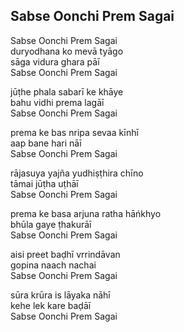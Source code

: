 ## Sabse Oonchi Prem Sagai

Sabse Oonchi Prem Sagai  
duryodhana ko mevā tyāgo  
sāga vidura ghara pāī  
Sabse Oonchi Prem Sagai

jūṭhe phala sabarī ke khāye  
bahu vidhi prema lagāī  
Sabse Oonchi Prem Sagai

prema ke bas nripa sevaa kīnhī  
aap bane hari nāī  
Sabse Oonchi Prem Sagai

rājasuya yajña yudhiṣṭhira chīno  
tāmai jūṭha uṭhāī  
Sabse Oonchi Prem Sagai

prema ke basa arjuna ratha hāńkhyo  
bhūla gaye ṭhakurāī  
Sabse Oonchi Prem Sagai

aisi preet baḍhī vrrindāvan  
gopina naach nachai  
Sabse Oonchi Prem Sagai

sūra krūra is lāyaka nāhī  
kehe lek kare baḍāī  
Sabse Oonchi Prem Sagai

